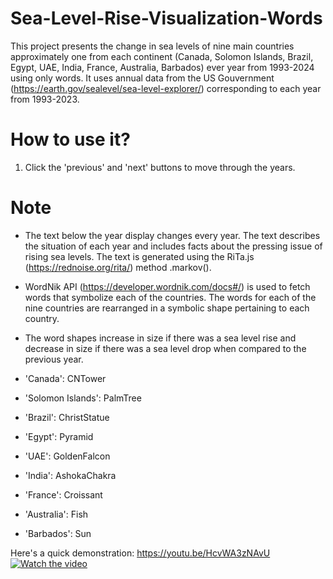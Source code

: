 # Sea-Level-Rise-Visualization-Words
This project presents the change in sea levels of nine main countries approximately one from each continent (Canada, Solomon Islands, Brazil, Egypt, UAE, India, France, Australia, Barbados) ever year from 1993-2024 using only words. It uses annual data from the US Gouvernment (https://earth.gov/sealevel/sea-level-explorer/) corresponding to each year from 1993-2023. 

# How to use it?
1. Click the 'previous' and 'next' buttons to move through the years.

# Note
- The text below the year display changes every year. The text describes the situation of each year and includes facts about the pressing issue of rising sea levels. The text is generated using the RiTa.js (https://rednoise.org/rita/) method .markov(). 
- WordNik API (https://developer.wordnik.com/docs#/) is used to fetch words that symbolize each of the countries. The words for each of the nine countries are rearranged in a symbolic shape pertaining to each country.
- The word shapes increase in size if there was a sea level rise and decrease in size if there was a sea level drop when compared to the previous year. 

- 'Canada': CNTower
- 'Solomon Islands': PalmTree
- 'Brazil': ChristStatue
- 'Egypt': Pyramid
- 'UAE': GoldenFalcon
- 'India': AshokaChakra
- 'France': Croissant
- 'Australia': Fish
- 'Barbados': Sun

Here's a quick demonstration: https://youtu.be/HcvWA3zNAvU
[![Watch the video](https://img.youtube.com/vi/6bIS-WRwyvg/0.jpg)](https://youtu.be/6bIS-WRwyvg)

